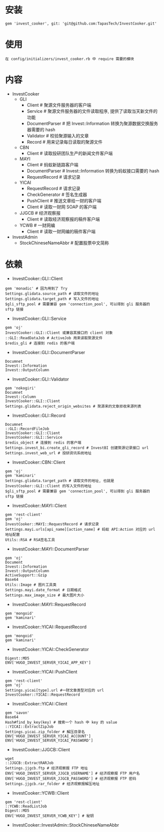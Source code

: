 # 安装
```
gem 'invest_cooker', git: 'git@github.com:TapasTech/InvestCooker.git'
```

# 使用
```
在 config/initializers/invest_cooker.rb 中 require 需要的模块
```

# 内容
- InvestCooker
  - GLI
    - Client  # 聚源文件服务器的客户端
    - Service # 聚源文件服务器的文件读取程序, 提供了读取当天新文件的功能
    - DocumentParser # 把 Invest::Information 转换为聚源数据交换服务器需要的 hash
    - Validator # 校验聚源输入的文章
    - Record # 用来记录每日读取的聚源文件
  - CBN
    - Client # 读取投研团队生产的新闻文件客户端
  - MAYI
    - Client # 蚂蚁新链路客户端
    - DocumentParser # Invest::Information 转换为蚂蚁接口需要的 hash
    - RequestRecord # 请求记录
  - YICAI
    - RequestRecord # 请求记录
    - CheckGenerator # 签名生成器
    - PushClient # 推送文章给一财的客户端
    - Client # 读取一财网 SOAP 的客户端
  - JJGCB # 经济观察报
    - Client # 读取经济观察报的稿件客户端
  - YCWB # 一财网编
    - Client # 读取一财网编的稿件客户端
- InvestAdmin
  - StockChineseNameAbbr # 配置股票中文简称

# 依赖

- InvestCooker::GLI::Client
```
gem 'monadic' # 因为用到了 Try
Settings.glidata.source_path # 读取文件的地址
Settings.glidata.target_path # 写入文件的地址
$gli_sftp_pool # 需要兼容 gem 'connection_pool', 可以得到 gli 服务器的 sftp 链接
```

- InvestCooker::GLI::Service
```
gem 'oj'
InvestCooker::GLI::Client 或兼容其接口的 client 对象
::GLI::ReadDataJob # ActiveJob 用来读取聚源文件
$redis_gli # 连接到 redis 的客户端
```

- InvestCooker::GLI::DocumentParser
```
Documnet
Invest::Information
Invest::OutputColumn
```

- InvestCooker::GLI::Validator
```
gem 'nokogiri'
Documnet
Invest::Column
InvestCooker::GLI::Client
Settings.glidata.reject_origin_websites # 聚源来的文章拒收来源列表
```

- InvestCooker::GLI::Record
```
Documnet
::GLI::RecordFileJob
InvestCooker::GLI::Client
InvestCooker::GLI::Service
$redis_object # 连接到 redis 的客户端
Settings.invest_bi.create_gli_record # InvestBI 创建聚源记录接口 url
Settings.invest_web_url # 投研资讯系统地址
```

- InvestCooker::CBN::Client
```
gem 'oj'
gem 'kaminari'
Settings.glidata.target_path # 读取文件的地址, 也就是 InvestCooker::GLI::Client 的写入文件的地址
$gli_sftp_pool # 需要兼容 gem 'connection_pool', 可以得到 gli 服务器的 sftp 链接
```

- InvestCooker::MAYI::Client
```
gem 'rest-client'
gem 'oj'
InvestCooker::MAYI::RequestRecord # 请求记录
Settings.mayi.urls[api_name][action_name] # 蚂蚁 API:Action 对应的 url 地址配置
Utils::RSA # RSA签名工具
```

- InvestCooker::MAYI::DocumentParser
```
gem 'oj'
Document
Invest::Information
Invest::OutputColumn
ActiveSupport::Gzip
Base64
Utils::Image # 图片工具类
Settings.mayi.date_format # 日期格式
Settings.max_image_size # 最大图片大小
```

- InvestCooker::MAYI::RequestRecord
```
gem 'mongoid'
gem 'kaminari'
```

- InvestCooker::YICAI::RequestRecord
```
gem 'mongoid'
gem 'kaminari'
```

- InvestCooker::YICAI::CheckGenerator
```
Digest::MD5
ENV['HUGO_INVEST_SERVER_YICAI_APP_KEY']
```

- InvestCooker::YICAI::PushClient
```
gem 'rest-client'
gem 'oj'
Settings.yicai[type].url #一财文章类型对应的 url
InvestCooker::YICAI::RequestRecord
```

- InvestCooker::YICAI::Client
```
gem 'savon'
Base64
Hash#find_by_key(key) # 搜索一个 hash 中 key 的 value
::YICAI::ExtractZipJob
Settings.yicai.zip_folder # 解压目录名
ENV['HUGO_INVEST_SERVER_YICAI_ACCOUNT']
ENV['HUGO_INVEST_SERVER_YICAI_PASSWORD']
```

- InvestCooker::JJGCB::Client
```
wget
::JJGCB::ExtractRARJob
Settings.jjgcb.ftp # 经济观察报 FTP 地址
ENV['HUGO_INVEST_SERVER_JJGCB_USERNAME'] # 经济观察报 FTP 用户名
ENV['HUGO_INVEST_SERVER_JJGCB_PASSWORD'] # 经济观察报 FTP 密码
Settings.jjgcb.rar_folder # 经济观察报解压地址
```

- InvestCooker::YCWB::Client
```
gem 'rest-client'
::YCWB::ReadListJob
Digest::MD5
ENV['HUGO_INVEST_SERVER_YCWB_KEY'] # 秘钥
```

- InvestCooker::InvestAdmin::StockChineseNameAbbr
